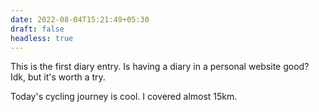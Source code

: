 ```yaml
---
date: 2022-08-04T15:21:49+05:30
draft: false
headless: true
---
```


This is the first diary entry. Is having a diary in a personal website good?
Idk, but it's worth a try.

Today's cycling journey is cool. I covered almost 15km.